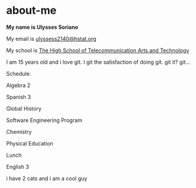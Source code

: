 # about-me

**My name is Ulysses Soriano**

My email is ulyssess2140@hstat.org

My school is [The High School of Telecommunication Arts and Technology](https://www.hstat.org/)

I am 15 years old and i love git. I git the satisfaction of doing git. git it? git...

Schedule: 

Algebra 2

Spanish 3

Global History

Software Engineering Program

Chemistry

Physical Education

Lunch

English 3


i have 2 cats and i am a cool guy

